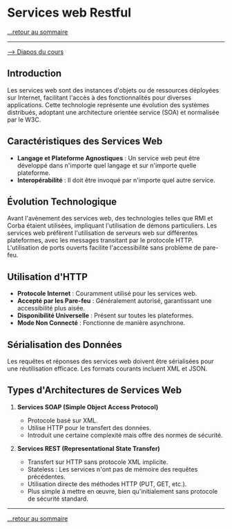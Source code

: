 # Services web Restful

[...retour au sommaire](../sommaire.md)

---

[--> Diapos du cours](../diapos/cours-rest.pdf)

## Introduction

Les services web sont des instances d'objets ou de ressources déployées sur Internet, facilitant l'accès à des fonctionnalités pour diverses applications. Cette technologie représente une évolution des systèmes distribués, adoptant une architecture orientée service (SOA) et normalisée par le W3C.

## Caractéristiques des Services Web

- **Langage et Plateforme Agnostiques** : Un service web peut être développé dans n'importe quel langage et sur n'importe quelle plateforme.
- **Interopérabilité** : Il doit être invoqué par n'importe quel autre service.

## Évolution Technologique

Avant l'avènement des services web, des technologies telles que RMI et Corba étaient utilisées, impliquant l'utilisation de démons particuliers. Les services web préfèrent l'utilisation de serveurs web sur différentes plateformes, avec les messages transitant par le protocole HTTP. L'utilisation de ports ouverts facilite l'accessibilité sans problème de pare-feu.

## Utilisation d'HTTP

- **Protocole Internet** : Couramment utilisé pour les services web.
- **Accepté par les Pare-feu** : Généralement autorisé, garantissant une accessibilité plus aisée.
- **Disponibilité Universelle** : Présent sur toutes les plateformes.
- **Mode Non Connecté** : Fonctionne de manière asynchrone.

## Sérialisation des Données

Les requêtes et réponses des services web doivent être sérialisées pour une réutilisation efficace. Les formats courants incluent XML et JSON.

## Types d'Architectures de Services Web

1. **Services SOAP (Simple Object Access Protocol)**
   - Protocole basé sur XML.
   - Utilise HTTP pour le transfert des données.
   - Introduit une certaine complexité mais offre des normes de sécurité.

2. **Services REST (Representational State Transfer)**
   - Transfert sur HTTP sans protocole XML implicite.
   - Stateless : Les services n'ont pas de mémoire des requêtes précédentes.
   - Utilisation directe des méthodes HTTP (PUT, GET, etc.).
   - Plus simple à mettre en œuvre, bien qu'initialement sans protocole de sécurité standard.

---

[...retour au sommaire](../sommaire.md)
